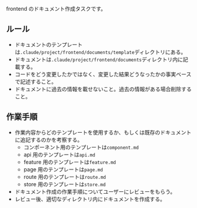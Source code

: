 frontend のドキュメント作成タスクです。

## ルール

- ドキュメントのテンプレートは`.claude/project/frontend/documents/template`ディレクトリにある。
- ドキュメントは`.claude/project/frontend/documents`ディレクトリ内に記載する。
- コードをどう変更したかではなく、変更した結果どうなったかの事実ベースで記述すること。
- ドキュメントに過去の情報を載せないこと。過去の情報がある場合削除すること。

## 作業手順

- 作業内容からどのテンプレートを使用するか、もしくは既存のドキュメントに追記するのかを考察する。
  - コンポーネント用のテンプレートは`component.md`
  - api 用のテンプレートは`api.md`
  - feature 用のテンプレートは`feature.md`
  - page 用のテンプレートは`page.md`
  - route 用のテンプレートは`route.md`
  - store 用のテンプレートは`store.md`
- ドキュメント作成の作業手順についてユーザーにレビューをもらう。
- レビュー後、適切なディレクトリ内にドキュメントを作成する。
